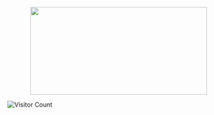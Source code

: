 <html>

<p align=center>
<img src="https://i.pinimg.com/736x/88/f2/a9/88f2a92b9f420de2e2ce9ac8738b7feb.jpg" height=200px width=400px;>
</p>

![Visitor Count](https://profile-counter./{dv-quira}/count.svg)
</html>
